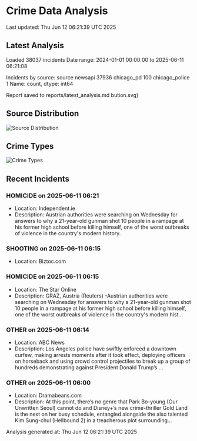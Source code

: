 # Crime Data Analysis
Last updated: Thu Jun 12 06:21:39 UTC 2025

## Latest Analysis

Loaded 38037 incidents
Date range: 2024-01-01 00:00:00 to 2025-06-11 06:21:08

Incidents by source:
source
newsapi           37936
chicago_pd          100
chicago_police        1
Name: count, dtype: int64

Report saved to reports/latest_analysis.md
bution.svg)

## Source Distribution
![Source Distribution](images/source_distribution.svg)

## Crime Types
![Crime Types](images/crime_types.svg)

## Recent Incidents

### HOMICIDE on 2025-06-11 06:21
- Location: Independent.ie
- Description: Austrian authorities were searching on Wednesday for answers to why a 21-year-old gunman shot 10 people in a rampage at his former high school before killing himself, one of the worst outbreaks of violence in the country's modern history.


### SHOOTING on 2025-06-11 06:15
- Location: Biztoc.com


### HOMICIDE on 2025-06-11 06:15
- Location: The Star Online
- Description: GRAZ, Austria (Reuters) -Austrian authorities were searching on Wednesday for answers to why a 21-year-old gunman shot 10 people in a rampage at his former high school before killing himself, one of the worst outbreaks of violence in the country's modern hist…


### OTHER on 2025-06-11 06:14
- Location: ABC News
- Description: Los Angeles police have swiftly enforced a downtown curfew, making arrests moments after it took effect, deploying officers on horseback and using crowd control projectiles to break up a group of hundreds demonstrating against President Donald Trump’s ...


### OTHER on 2025-06-11 06:00
- Location: Dramabeans.com
- Description: At this point, there’s no genre that Park Bo-young (Our Unwritten Seoul) cannot do and Disney+’s new crime-thriller Gold Land is the next on her busy schedule, entangled alongside the also talented Kim Sung-chul (Hellbound 2) in a treacherous plot surrounding…

Analysis generated at: Thu Jun 12 06:21:39 UTC 2025
